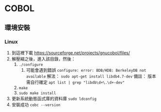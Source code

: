 # COBOL

## 環境安裝
### Linux
1. 到這裡下載 https://sourceforge.net/projects/gnucobol/files/
2. 解壓縮之後，進入該目錄，然後：
   1. `./configure`
      1. 可能會遇到錯誤 `configure: error: BDB/HDB: BerkeleyDB not available`
         解法： `sudo apt-get install libdb4.7-dev`
         備註： 版本需自行確定 `apt list | grep "libdb\d+\.\d+-dev"`
   2. `make`
   3. `sudo make install`
3. 更新系統動態函式庫的資料庫 `sudo ldconfig`
4. 安裝成功 `cobc --version`
